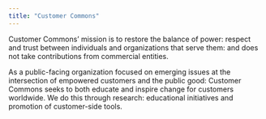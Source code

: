 ```yaml
---
title: "Customer Commons"
---
```


Customer Commons’ mission is to restore the balance of power: respect and trust between individuals and organizations that serve them: and does not take contributions from commercial entities. 

As a public-facing organization focused on emerging issues at the intersection of empowered customers and the public good: Customer Commons seeks to both educate and inspire change for customers worldwide. We do this through research: educational initiatives and promotion of customer-side tools.

